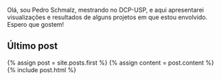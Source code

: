 Olá, sou Pedro Schmalz, mestrando no DCP-USP, e aqui apresentarei visualizações e resultados
de alguns projetos em que estou envolvido. Espero que gostem!


## Último post

<div class="blog-index">  
  {% assign post = site.posts.first %}
  {% assign content = post.content %}
  {% include post.html %}
</div>



